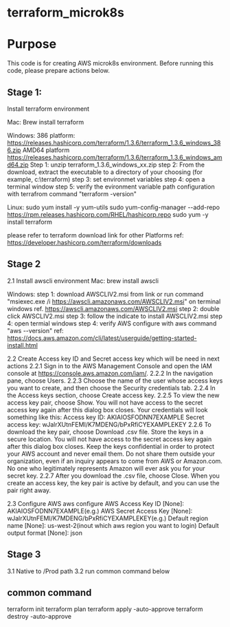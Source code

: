 # terraform_microk8s

# Purpose
This code is for creating AWS microk8s environment.
Before running this code, please prepare actions below.

## Stage 1:
Install terraform environment

Mac:
Brew install terraform

Windows:
386 platform:
https://releases.hashicorp.com/terraform/1.3.6/terraform_1.3.6_windows_386.zip
AMD64 platform 
https://releases.hashicorp.com/terraform/1.3.6/terraform_1.3.6_windows_amd64.zip
Step 1: unzip terraform_1.3.6_windows_xx.zip
step 2: From the download, extract the executable to a directory of your choosing (for example, c:\terraform)
step 3: set environmet variables
step 4: open a terminal window
step 5: verify the evironment variable path configuration with terrafrom command "terraform -version"


Linux:
sudo yum install -y yum-utils
sudo yum-config-manager --add-repo https://rpm.releases.hashicorp.com/RHEL/hashicorp.repo
sudo yum -y install terraform

please refer to terraform download link for other Platforms 
ref:
https://developer.hashicorp.com/terraform/downloads

## Stage 2 
2.1 Install awscli environment
Mac:
brew install awscli

Windows:
step 1: download AWSCLIV2.msi from link or run command "msiexec.exe /i https://awscli.amazonaws.com/AWSCLIV2.msi" on terminal windows 
ref. https://awscli.amazonaws.com/AWSCLIV2.msi
step 2: double click AWSCLIV2.msi
step 3: follow the indicate to install AWSCLIV2.msi
step 4: open termial windows
step 4: verify AWS configure with aws command "aws --version"
ref:
https://docs.aws.amazon.com/cli/latest/userguide/getting-started-install.html

2.2 Create Access key ID and Secret access key which will be need in next actions
2.2.1 Sign in to the AWS Management Console and open the IAM console at https://console.aws.amazon.com/iam/.
2.2.2 In the navigation pane, choose Users.
2.2.3 Choose the name of the user whose access keys you want to create, and then choose the Security credentials tab.
2.2.4 In the Access keys section, choose Create access key.
2.2.5 To view the new access key pair, choose Show. You will not have access to the secret access key again after this dialog box closes. Your credentials will look something like this:
Access key ID: AKIAIOSFODNN7EXAMPLE
Secret access key: wJalrXUtnFEMI/K7MDENG/bPxRfiCYEXAMPLEKEY
2.2.6 To download the key pair, choose Download .csv file. Store the keys in a secure location. You will not have access to the secret access key again after this dialog box closes.
Keep the keys confidential in order to protect your AWS account and never email them. Do not share them outside your organization, even if an inquiry appears to come from AWS or Amazon.com. No one who legitimately represents Amazon will ever ask you for your secret key.
2.2.7 After you download the .csv file, choose Close. When you create an access key, the key pair is active by default, and you can use the pair right away.


2.3 Configure AWS 
aws configure
AWS Access Key ID [None]: AKIAIOSFODNN7EXAMPLE(e.g.)
AWS Secret Access Key [None]: wJalrXUtnFEMI/K7MDENG/bPxRfiCYEXAMPLEKEY(e.g.)
Default region name [None]: us-west-2(inout which aws region you want to login)
Default output format [None]: json

## Stage 3
3.1 Native to /Prod path
3.2 run common command below


## common command 
terraform init
terraform plan
terraform apply -auto-approve
terraform destroy -auto-approve